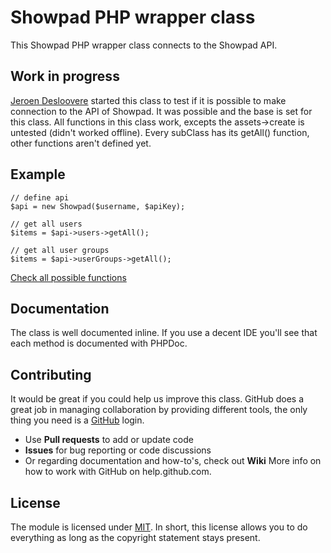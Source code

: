 # Showpad PHP wrapper class

This Showpad PHP wrapper class connects to the Showpad API.

## Work in progress

[Jeroen Desloovere](https://github.com/deslooverej) started this class to test if it is possible to make connection to the API of Showpad. It was possible and the base is set for this class. All functions in this class work, excepts the assets->create is untested (didn't worked offline). Every subClass has its getAll() function, other functions aren't defined yet.

## Example

```
// define api
$api = new Showpad($username, $apiKey);

// get all users
$items = $api->users->getAll();

// get all user groups
$items = $api->userGroups->getAll();
```
[Check all possible functions](./tests/index.php)

## Documentation

The class is well documented inline. If you use a decent IDE you'll see that each method is documented with PHPDoc.

## Contributing

It would be great if you could help us improve this class. GitHub does a great job in managing collaboration by providing different tools, the only thing you need is a [GitHub](http://github.com) login.

* Use **Pull requests** to add or update code
* **Issues** for bug reporting or code discussions
* Or regarding documentation and how-to's, check out **Wiki**
More info on how to work with GitHub on help.github.com.

## License

The module is licensed under [MIT](./LICENSE.md). In short, this license allows you to do everything as long as the copyright statement stays present.